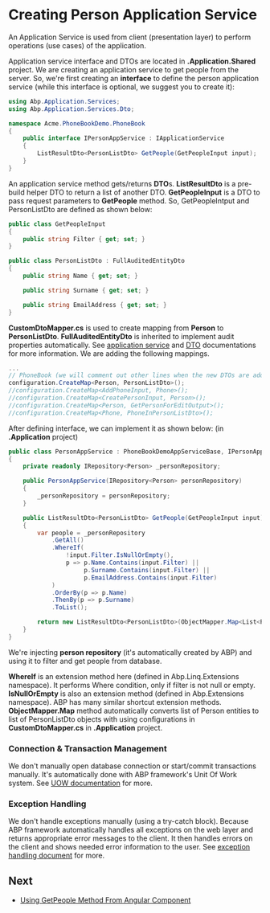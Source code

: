 # Creating Person Application Service

An Application Service is used from client (presentation layer) to perform operations (use cases) of the application.

Application service interface and DTOs are located in **.Application.Shared** project. We are creating an application service to get people from the server. So, we're first creating an **interface** to define the person application service (while this interface is optional, we suggest you to create it):

```csharp
using Abp.Application.Services;
using Abp.Application.Services.Dto;

namespace Acme.PhoneBookDemo.PhoneBook
{
    public interface IPersonAppService : IApplicationService
    {
        ListResultDto<PersonListDto> GetPeople(GetPeopleInput input);
    }
}
```

An application service method gets/returns **DTO**s. **ListResultDto** is a pre-build helper DTO to return a list of another DTO. **GetPeopleInput** is a DTO to pass request parameters to **GetPeople** method. So, GetPeopleIntput and PersonListDto are defined as shown below:

```csharp
public class GetPeopleInput
{
    public string Filter { get; set; }
}

public class PersonListDto : FullAuditedEntityDto
{
    public string Name { get; set; }

    public string Surname { get; set; }

    public string EmailAddress { get; set; }
}
```

**CustomDtoMapper.cs** is used to create mapping from **Person** to **PersonListDto**. **FullAuditedEntityDto** is inherited to implement audit properties automatically. See [application service](https://aspnetboilerplate.com/Pages/Documents/Application-Services) and [DTO](https://aspnetboilerplate.com/Pages/Documents/Data-Transfer-Objects) documentations for more information. We are adding the following mappings.

```csharp
...
// PhoneBook (we will comment out other lines when the new DTOs are added)
configuration.CreateMap<Person, PersonListDto>();
//configuration.CreateMap<AddPhoneInput, Phone>();
//configuration.CreateMap<CreatePersonInput, Person>();
//configuration.CreateMap<Person, GetPersonForEditOutput>();
//configuration.CreateMap<Phone, PhoneInPersonListDto>();
```

After defining interface, we can implement it as shown below: (in **.Application** project)

```csharp
public class PersonAppService : PhoneBookDemoAppServiceBase, IPersonAppService
{
    private readonly IRepository<Person> _personRepository;

    public PersonAppService(IRepository<Person> personRepository)
    {
        _personRepository = personRepository;
    }

    public ListResultDto<PersonListDto> GetPeople(GetPeopleInput input)
    {
        var people = _personRepository
            .GetAll()
            .WhereIf(
                !input.Filter.IsNullOrEmpty(),
                p => p.Name.Contains(input.Filter) ||
                     p.Surname.Contains(input.Filter) ||
                     p.EmailAddress.Contains(input.Filter)
            )
            .OrderBy(p => p.Name)
            .ThenBy(p => p.Surname)
            .ToList();

        return new ListResultDto<PersonListDto>(ObjectMapper.Map<List<PersonListDto>>(people));
    }
}
```

We're injecting **person repository** (it's automatically created by ABP) and using it to filter and get people from database. 

**WhereIf** is an extension method here (defined in Abp.Linq.Extensions namespace). It performs Where condition, only if filter is not null or empty. **IsNullOrEmpty** is also an extension method (defined in Abp.Extensions namespace). ABP has many similar shortcut extension methods. **ObjectMapper.Map** method automatically converts list of Person entities to list of PersonListDto objects with using configurations in **CustomDtoMapper.cs** in **.Application** project.

### Connection & Transaction Management

We don't manually open database connection or start/commit transactions manually. It's automatically done with ABP framework's Unit Of Work system. See [UOW documentation](https://aspnetboilerplate.com/Pages/Documents/Unit-Of-Work) for more.

### Exception Handling

We don't handle exceptions manually (using a try-catch block). Because ABP framework automatically handles all exceptions on the web layer and returns appropriate error messages to the client. It then handles errors on the client and shows needed error information to the user. See [exception handling document](https://aspnetboilerplate.com/Pages/Documents/Handling-Exceptions) for more.

## Next

- [Using GetPeople Method From Angular Component](Developing-Step-By-Step-Angular-Using-GetPeople-Method-from-Angular)